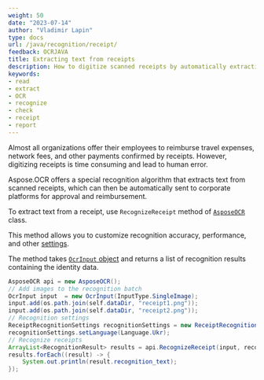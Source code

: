 ```yaml
---
weight: 50
date: "2023-07-14"
author: "Vladimir Lapin"
type: docs
url: /java/recognition/receipt/
feedback: OCRJAVA
title: Extracting text from receipts
description: How to digitize scanned receipts by automatically extracting text from them.
keywords:
- read
- extract
- OCR
- recognize
- check
- receipt
- report
---
```


Almost all organizations offer their employees to reimburse travel expenses, network fees, and other payments confirmed by receipts. However, digitizing receipts is time consuming and lead to human error.

Aspose.OCR offers a special recognition algorithm that extracts text from scanned receipts, which can then be automatically sent to corporate platforms for approval and reimbursement.

To extract text from a receipt, use `RecognizeReceipt` method of [`AsposeOCR`](https://reference.aspose.com/ocr/java/com.aspose.ocr/AsposeOCR) class.

This method allows you to customize recognition accuracy, performance, and other [settings](/ocr/java/recognition-settings-receipt/).

The method takes [`OcrInput` object](/ocr/java/ocrinput/) and returns a list of recognition results containing the identity data.

```java
AsposeOCR api = new AsposeOCR();
// Add images to the recognition batch
OcrInput input  = new OcrInput(InputType.SingleImage);
input.add(os.path.join(self.dataDir, "receipt1.png"));
input.add(os.path.join(self.dataDir, "receipt2.png"));
// Recognition settings
ReceiptRecognitionSettings recognitionSettings = new ReceiptRecognitionSettings();
recognitionSettings.setLanguage(Language.Ukr);
// Recognize receipts
ArrayList<RecognitionResult> results = api.RecognizeReceipt(input, recognitionSettings);
results.forEach((result) -> {
	System.out.println(result.recognition_text);
});
```
